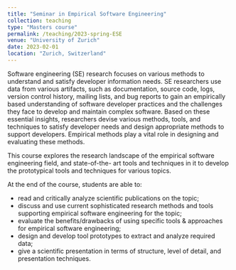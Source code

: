 ```yaml
---
title: "Seminar in Empirical Software Engineering"
collection: teaching
type: "Masters course"
permalink: /teaching/2023-spring-ESE
venue: "University of Zurich"
date: 2023-02-01
location: "Zurich, Switzerland"
---
```


Software engineering (SE) research focuses on various methods to understand and satisfy developer information needs. SE researchers use data from various artifacts, such as documentation, source code, logs, version control history, mailing lists, and bug reports to gain an empirically based understanding of software developer practices and the challenges they face to develop and maintain complex software. Based on these essential insights, researchers devise various methods, tools, and techniques to satisfy developer needs and design appropriate methods to support developers. Empirical methods play a vital role in designing and evaluating these methods.

This course explores the research landscape of the empirical software engineering field, and state-of-the- art tools and techniques in it to develop the prototypical tools and techniques for various topics.

At the end of the course, students are able to:
- read and critically analyze scientific publications
  on the topic;
- discuss and use current sophisticated research
  methods and tools supporting empirical software
  engineering for the topic;
- evaluate the benefits/drawbacks of using specific
  tools & approaches for empirical software
  engineering;
- design and develop tool prototypes to extract and
  analyze required data;
- give a scientific presentation in terms of
  structure, level of detail, and presentation
  techniques.